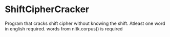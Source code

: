 # ShiftCipherCracker
Program that cracks shift cipher without knowing the shift.
Atleast one word in english required.
words from nltk.corpus() is required
